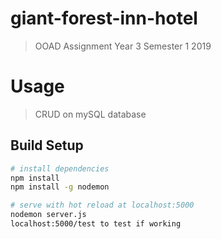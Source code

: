 # giant-forest-inn-hotel

> OOAD Assignment Year 3 Semester 1 2019

# Usage
> CRUD on mySQL database

## Build Setup

``` bash
# install dependencies
npm install
npm install -g nodemon

# serve with hot reload at localhost:5000
nodemon server.js
localhost:5000/test to test if working
